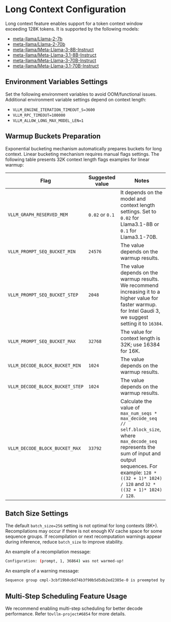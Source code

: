 
# Long Context Configuration

Long context feature enables support for a token context window exceeding 128K tokens. It is supported by the following models:

- [meta-llama/Llama-2-7b](https://huggingface.co/meta-llama/Llama-2-7b)
- [meta-llama/Llama-2-70b](https://huggingface.co/meta-llama/Llama-2-70b)
- [meta-llama/Meta-Llama-3-8B-Instruct](https://huggingface.co/meta-llama/Meta-Llama-3-8B-Instruct)
- [meta-llama/Meta-Llama-3.1-8B-Instruct](https://huggingface.co/meta-llama/Meta-Llama-3.1-8B-Instruct)
- [meta-llama/Meta-Llama-3-70B-Instruct](https://huggingface.co/meta-llama/Meta-Llama-3-70B-Instruct)
- [meta-llama/Meta-Llama-3.1-70B-Instruct](https://huggingface.co/meta-llama/Meta-Llama-3.1-70B-Instruct)

## Environment Variables Settings

Set the following environment variables to avoid OOM/functional issues.  Additional environment variable settings depend on context length:

- `VLLM_ENGINE_ITERATION_TIMEOUT_S=3600`
- `VLLM_RPC_TIMEOUT=100000`
- `VLLM_ALLOW_LONG_MAX_MODEL_LEN=1`

## Warmup Buckets Preparation

Exponential bucketing mechanism automatically prepares buckets for long context. Linear bucketing mechanism requires manual flags settings. The following table presents 32K context length flags examples for linear warmup:

| Flag | Suggested value | Notes |
|------|-----------------|-------|
| `VLLM_GRAPH_RESERVED_MEM` | `0.02` or `0.1` | It depends on the model and context length settings. Set to `0.02` for Llama3.1-8B or `0.1` for Llama3.1-70B. |
| `VLLM_PROMPT_SEQ_BUCKET_MIN` | `24576` | The value depends on the warmup results. |
| `VLLM_PROMPT_SEQ_BUCKET_STEP` | `2048` | The value depends on the warmup results. We recommend increasing it to a higher value for faster warmup. for Intel Gaudi 3, we suggest setting it to `16384`. |
| `VLLM_PROMPT_SEQ_BUCKET_MAX` | `32768` | The value for context length is 32K; use 16384 for 16K. |
| `VLLM_DECODE_BLOCK_BUCKET_MIN` | `1024` | The value depends on the warmup results. |
| `VLLM_DECODE_BLOCK_BUCKET_STEP` | `1024` | The value depends on the warmup results. |
| `VLLM_DECODE_BLOCK_BUCKET_MAX` | `33792` | Calculate the value of `max_num_seqs * max_decode_seq // self.block_size`, where `max_decode_seq` represents the sum of input and output sequences. For example: `128 *((32 + 1)* 1024) / 128` and `32 *((32 + 1)* 1024) / 128`. |

## Batch Size Settings

The default `batch_size=256` setting is not optimal for long contexts (8K+). Recompilations may occur if there is not enough KV cache space for some sequence groups. If recompilation or next recomputation warnings appear during inference, reduce `batch_size` to improve stability.

An example of a recompilation message:

```bash
Configuration: (prompt, 1, 36864) was not warmed-up!
```

An example of a warning message:

```bash
Sequence group cmpl-3cbf19b0c6d74b3f90b5d5db2ed2385e-0 is preempted by PreemptionMode.RECOMPUTE mode because there is not enough KV cache space. This can affect the end-to-end performance. Increase gpu_memory_utilization or tensor_parallel_size to provide more KV cache memory.
```

## Multi-Step Scheduling Feature Usage

We recommend enabling multi-step scheduling for better decode performance. Refer to`vllm-project#6854` for more details.
